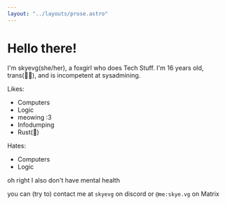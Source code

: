 ```yaml
---
layout: "../layouts/prose.astro"
---
```


# Hello there!

I'm skyevg(she/her), a foxgirl who does Tech Stuff.
I'm 16 years old, trans(🏳️‍⚧️), and is incompetent at sysadmining.

Likes:
- Computers
- Logic
- meowing :3
- Infodumping
- Rust(🦀)

Hates:
- Computers
- Logic

oh right I also don't have mental health

you can (try to) contact me at `skyevg` on discord or `@me:skye.vg` on Matrix